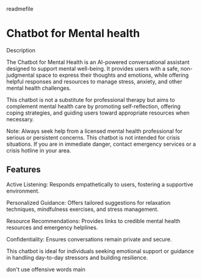readmefile

# Chatbot for Mental health

Description

The Chatbot for Mental Health is an AI-powered conversational assistant designed to support mental well-being. It provides users with a safe, non-judgmental space to express their thoughts and emotions, while offering helpful responses and resources to manage stress, anxiety, and other mental health challenges.

This chatbot is not a substitute for professional therapy but aims to complement mental health care by promoting self-reflection, offering coping strategies, and guiding users toward appropriate resources when necessary.



Note:
Always seek help from a licensed mental health professional for serious or persistent concerns. This chatbot is not intended for crisis situations. If you are in immediate danger, contact emergency services or a crisis hotline in your area.


## Features

Active Listening: Responds empathetically to users, fostering a supportive environment.

Personalized Guidance: Offers tailored suggestions for relaxation techniques, mindfulness exercises, and stress management.

Resource Recommendations: Provides links to credible mental health resources and emergency helplines.

Confidentiality: Ensures conversations remain private and secure.

This chatbot is ideal for individuals seeking emotional support or guidance in handling day-to-day stressors and building resilience.


don't use offensive words
main
